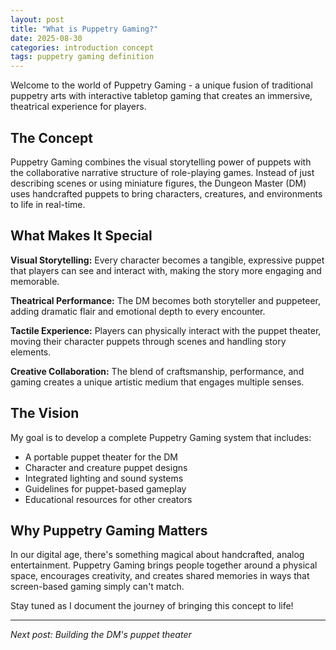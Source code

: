 ```yaml
---
layout: post
title: "What is Puppetry Gaming?"
date: 2025-08-30
categories: introduction concept
tags: puppetry gaming definition
---
```


Welcome to the world of Puppetry Gaming - a unique fusion of traditional puppetry arts with interactive tabletop gaming that creates an immersive, theatrical experience for players.

## The Concept

Puppetry Gaming combines the visual storytelling power of puppets with the collaborative narrative structure of role-playing games. Instead of just describing scenes or using miniature figures, the Dungeon Master (DM) uses handcrafted puppets to bring characters, creatures, and environments to life in real-time.

## What Makes It Special

**Visual Storytelling:** Every character becomes a tangible, expressive puppet that players can see and interact with, making the story more engaging and memorable.

**Theatrical Performance:** The DM becomes both storyteller and puppeteer, adding dramatic flair and emotional depth to every encounter.

**Tactile Experience:** Players can physically interact with the puppet theater, moving their character puppets through scenes and handling story elements.

**Creative Collaboration:** The blend of craftsmanship, performance, and gaming creates a unique artistic medium that engages multiple senses.

## The Vision

My goal is to develop a complete Puppetry Gaming system that includes:
- A portable puppet theater for the DM
- Character and creature puppet designs
- Integrated lighting and sound systems
- Guidelines for puppet-based gameplay
- Educational resources for other creators

## Why Puppetry Gaming Matters

In our digital age, there's something magical about handcrafted, analog entertainment. Puppetry Gaming brings people together around a physical space, encourages creativity, and creates shared memories in ways that screen-based gaming simply can't match.

Stay tuned as I document the journey of bringing this concept to life!

---

*Next post: Building the DM's puppet theater*
